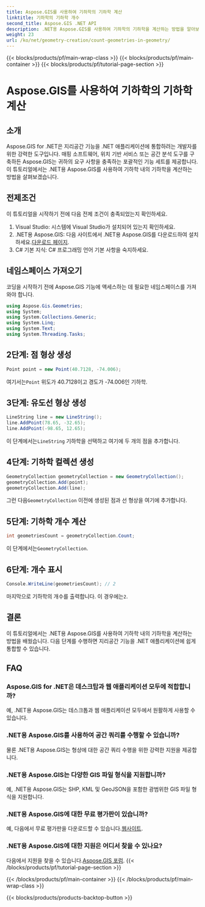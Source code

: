```yaml
---
title: Aspose.GIS를 사용하여 기하학의 기하학 계산
linktitle: 기하학의 기하학 개수
second_title: Aspose.GIS .NET API
description: .NET용 Aspose.GIS를 사용하여 기하학의 기하학을 계산하는 방법을 알아보세요. 개발자를 위한 코드 예제가 포함된 단계별 튜토리얼입니다.
weight: 23
url: /ko/net/geometry-creation/count-geometries-in-geometry/
---
```


{{< blocks/products/pf/main-wrap-class >}}
{{< blocks/products/pf/main-container >}}
{{< blocks/products/pf/tutorial-page-section >}}

# Aspose.GIS를 사용하여 기하학의 기하학 계산

## 소개
Aspose.GIS for .NET은 지리공간 기능을 .NET 애플리케이션에 통합하려는 개발자를 위한 강력한 도구입니다. 매핑 소프트웨어, 위치 기반 서비스 또는 공간 분석 도구를 구축하든 Aspose.GIS는 귀하의 요구 사항을 충족하는 포괄적인 기능 세트를 제공합니다. 이 튜토리얼에서는 .NET용 Aspose.GIS를 사용하여 기하학 내의 기하학을 계산하는 방법을 살펴보겠습니다.
## 전제조건
이 튜토리얼을 시작하기 전에 다음 전제 조건이 충족되었는지 확인하세요.
1. Visual Studio: 시스템에 Visual Studio가 설치되어 있는지 확인하세요.
2. .NET용 Aspose.GIS: 다음 사이트에서 .NET용 Aspose.GIS를 다운로드하여 설치하세요.[다운로드 페이지](https://releases.aspose.com/gis/net/).
3. C# 기본 지식: C# 프로그래밍 언어 기본 사항을 숙지하세요.

## 네임스페이스 가져오기
코딩을 시작하기 전에 Aspose.GIS 기능에 액세스하는 데 필요한 네임스페이스를 가져와야 합니다.

```csharp
using Aspose.Gis.Geometries;
using System;
using System.Collections.Generic;
using System.Linq;
using System.Text;
using System.Threading.Tasks;
```

## 2단계: 점 형상 생성
```csharp
Point point = new Point(40.7128, -74.006);
```
 여기서는`Point` 위도가 40.7128이고 경도가 -74.006인 기하학.
## 3단계: 유도선 형상 생성
```csharp
LineString line = new LineString();
line.AddPoint(78.65, -32.65);
line.AddPoint(-98.65, 12.65);
```
 이 단계에서는`LineString` 기하학을 선택하고 여기에 두 개의 점을 추가합니다.
## 4단계: 기하학 컬렉션 생성
```csharp
GeometryCollection geometryCollection = new GeometryCollection();
geometryCollection.Add(point);
geometryCollection.Add(line);
```
 그런 다음`GeometryCollection` 이전에 생성된 점과 선 형상을 여기에 추가합니다.
## 5단계: 기하학 개수 계산
```csharp
int geometriesCount = geometryCollection.Count;
```
 이 단계에서는`GeometryCollection`.
## 6단계: 개수 표시
```csharp
Console.WriteLine(geometriesCount); // 2
```
 마지막으로 기하학의 개수를 출력합니다. 이 경우에는`2`.

## 결론
이 튜토리얼에서는 .NET용 Aspose.GIS를 사용하여 기하학 내의 기하학을 계산하는 방법을 배웠습니다. 다음 단계를 수행하면 지리공간 기능을 .NET 애플리케이션에 쉽게 통합할 수 있습니다.
## FAQ
### Aspose.GIS for .NET은 데스크탑과 웹 애플리케이션 모두에 적합합니까?
예, .NET용 Aspose.GIS는 데스크톱과 웹 애플리케이션 모두에서 원활하게 사용할 수 있습니다.
### .NET용 Aspose.GIS를 사용하여 공간 쿼리를 수행할 수 있습니까?
물론 .NET용 Aspose.GIS는 형상에 대한 공간 쿼리 수행을 위한 강력한 지원을 제공합니다.
### .NET용 Aspose.GIS는 다양한 GIS 파일 형식을 지원합니까?
예, .NET용 Aspose.GIS는 SHP, KML 및 GeoJSON을 포함한 광범위한 GIS 파일 형식을 지원합니다.
### .NET용 Aspose.GIS에 대한 무료 평가판이 있습니까?
 예, 다음에서 무료 평가판을 다운로드할 수 있습니다.[웹사이트](https://releases.aspose.com/).
### .NET용 Aspose.GIS에 대한 지원은 어디서 찾을 수 있나요?
 다음에서 지원을 찾을 수 있습니다.[Aspose.GIS 포럼](https://forum.aspose.com/c/gis/33).
{{< /blocks/products/pf/tutorial-page-section >}}

{{< /blocks/products/pf/main-container >}}
{{< /blocks/products/pf/main-wrap-class >}}

{{< blocks/products/products-backtop-button >}}
